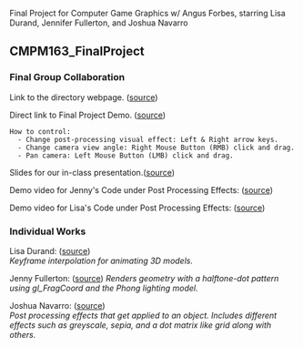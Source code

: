 Final Project for Computer Game Graphics w/ Angus Forbes, starring Lisa Durand, Jennifer Fullerton, and Joshua Navarro

## CMPM163_FinalProject


### Final Group Collaboration

Link to the directory webpage. ([source](https://jenfullerton.github.io/CMPM163_FinalProject))

Direct link to Final Project Demo. ([source](https://jenfullerton.github.io/CMPM163_FinalProject/FinalProject_Full/finalIndex.html))

    How to control:
      - Change post-processing visual effect: Left & Right arrow keys.
      - Change camera view angle: Right Mouse Button (RMB) click and drag.
      - Pan camera: Left Mouse Button (LMB) click and drag.

Slides for our in-class presentation.([source](https://docs.google.com/presentation/d/17jqcwxLjDDPo3E5A8rVEcFwYzdvr0abvMZQhG1RgUuk/edit?usp=sharing))</small>  

Demo video for Jenny's Code under Post Processing Effects: ([source](https://youtu.be/TqmUfhQraVk))</small>

Demo video for Lisa's Code under Post Processing Effects: ([source](https://youtu.be/baPAJ2B4WJs))</small>

### Individual Works
Lisa Durand:
([source](https://jenfullerton.github.io/CMPM163_FinalProject/IndividualWork/LisasFinalProjectWork/LisasFinal/FinalProject.html))</small>  
  _Keyframe interpolation for animating 3D models._

Jenny Fullerton:
([source](https://jenfullerton.github.io/CMPM163_FinalProject/IndividualWork/JennysFinalProject/jfullertFinalTest.html))</small> 
  _Renders geometry with a halftone-dot pattern using gl_FragCoord and the Phong lighting model._

Joshua Navarro:
([source](https://jenfullerton.github.io/CMPM163_FinalProject/IndividualWork/NavarroFinalProject/FinalProject/pages/finalIndex.html))</small>  
  _Post processing effects that get applied to an object. Includes different effects such as greyscale, sepia, and a dot matrix like grid along with others._
